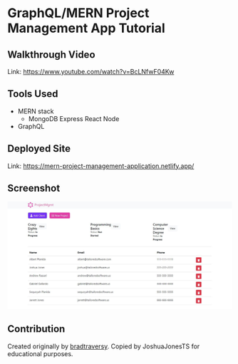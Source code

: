 # GraphQL/MERN Project Management App Tutorial

## Walkthrough Video
Link: https://www.youtube.com/watch?v=BcLNfwF04Kw

## Tools Used
* MERN stack
    * MongoDB Express React Node
* GraphQL

## Deployed Site
Link: https://mern-project-management-application.netlify.app/

## Screenshot
 ![Alt text](./assets/images/01_website-screenshot.JPG?raw=true "Project Management Application")

## Contribution
Created originally by [bradtraversy](https://github.com/bradtraversy). Copied by JoshuaJonesTS for educational purposes.
